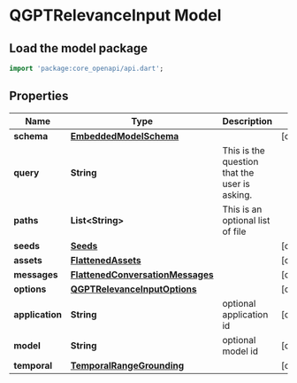# QGPTRelevanceInput Model

## Load the model package
```dart
import 'package:core_openapi/api.dart';
```

## Properties
Name | Type | Description | Notes
------------ | ------------- | ------------- | -------------
**schema** | [**EmbeddedModelSchema**](EmbeddedModelSchema) |  | [optional] 
**query** | **String** | This is the question that the user is asking. | 
**paths** | **List\<String\>** | This is an optional list of file || folder paths. | [optional] [default to const []]
**seeds** | [**Seeds**](Seeds) |  | [optional] 
**assets** | [**FlattenedAssets**](FlattenedAssets) |  | [optional] 
**messages** | [**FlattenedConversationMessages**](FlattenedConversationMessages) |  | [optional] 
**options** | [**QGPTRelevanceInputOptions**](QGPTRelevanceInputOptions) |  | [optional] 
**application** | **String** | optional application id | [optional] 
**model** | **String** | optional model id | [optional] 
**temporal** | [**TemporalRangeGrounding**](TemporalRangeGrounding) |  | [optional] 




